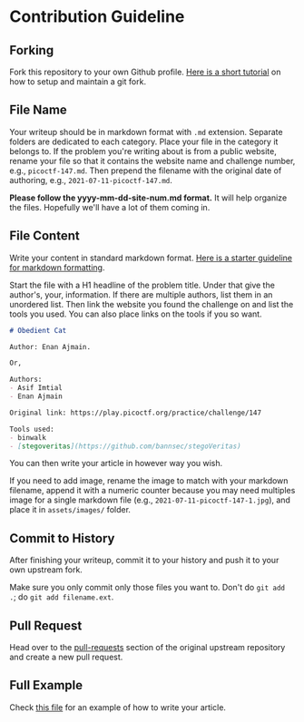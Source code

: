 # Contribution Guideline


## Forking

Fork this repository to your own Github profile. [Here is a short tutorial][2] on
how to setup and maintain a git fork.


## File Name

Your writeup should be in markdown format with `.md` extension. Separate folders
are dedicated to each category. Place your file in the category it belongs to.
If the problem you're writing about is from a public website, rename your file
so that it contains the website name and challenge number, e.g.,
`picoctf-147.md`. Then prepend the filename with the original date of authoring,
e.g., `2021-07-11-picoctf-147.md`.

**Please follow the yyyy-mm-dd-site-num.md format.** It will help organize the
files. Hopefully we'll have a lot of them coming in.


## File Content

Write your content in standard markdown format. [Here is a starter guideline for
markdown formatting][1].

Start the file with a H1 headline of the problem title. Under that give the
author's, your, information. If there are multiple authors, list them in an
unordered list. Then link the website you found the challenge on and list the
tools you used. You can also place links on the tools if you so want.

```markdown
# Obedient Cat

Author: Enan Ajmain.

Or,

Authors:
- Asif Imtial
- Enan Ajmain

Original link: https://play.picoctf.org/practice/challenge/147

Tools used:
- binwalk
- [stegoveritas](https://github.com/bannsec/stegoVeritas)
```

You can then write your article in however way you wish.

If you need to add image, rename the image to match with your markdown filename,
append it with a numeric counter because you may need multiples image for a
single markdown file (e.g., `2021-07-11-picoctf-147-1.jpg`), and place it in
`assets/images/` folder.


## Commit to History

After finishing your writeup, commit it to your history and push it to your own
upstream fork.

Make sure you only commit only those files you want to. Don't do `git add .`; do
`git add filename.ext`.


## Pull Request

Head over to the [pull-requests][3] section of the original upstream repository
and create a new pull request.


## Full Example

Check [this file][5] for an example of how to write your article.



[1]: https://docs.github.com/en/github/writing-on-github/getting-started-with-writing-and-formatting-on-github/basic-writing-and-formatting-syntax
[2]: https://stefanbauer.me/articles/how-to-keep-your-git-fork-up-to-date
[3]: https://github.com/3N4N/BUETCyberDrill/pulls
[4]: https://github.com/3N4N
[5]: reverse_engineering/2021-07-11-picoctf-104.md
